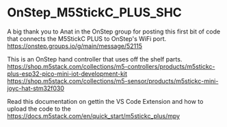 # OnStep_M5StickC_PLUS_SHC
A big thank you to Anat in the OnStep group for posting this first bit of code that connects the M5StickC PLUS to OnStep's WiFi port.
https://onstep.groups.io/g/main/message/52115


This is an OnStep hand controller that uses off the shelf parts.  
https://shop.m5stack.com/collections/m5-controllers/products/m5stickc-plus-esp32-pico-mini-iot-development-kit
https://shop.m5stack.com/collections/m5-sensor/products/m5stickc-mini-joyc-hat-stm32f030

Read this documentation on gettin the VS Code Extension and how to upload the code to the 
https://docs.m5stack.com/en/quick_start/m5stickc_plus/mpy

